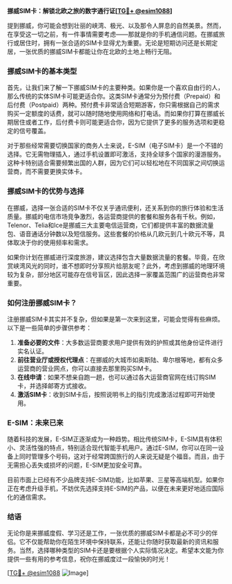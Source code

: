 **挪威SIM卡：解锁北欧之旅的数字通行证[[TG💪+ @esim1088](https://t.me/s/esim1088)]**

提到挪威，你可能会想到壮丽的峡湾、极光、以及那令人屏息的自然美景。然而，在享受这一切之前，有一件事情需要考虑——那就是你的手机通信问题。在挪威旅行或居住时，拥有一张合适的SIM卡显得尤为重要。无论是短期访问还是长期定居，一张优质的挪威SIM卡都能让你在北欧的土地上畅行无阻。

### 挪威SIM卡的基本类型

首先，让我们来了解一下挪威SIM卡的主要种类。如果你是一个喜欢自由行的人，那么传统的实体SIM卡可能更适合你。这类SIM卡通常分为预付费（Prepaid）和后付费（Postpaid）两种。预付费卡非常适合短期游客，你只需根据自己的需求购买一定额度的话费，就可以随时随地使用网络和打电话。而如果你打算在挪威长期居住或者工作，后付费卡则可能更适合你，因为它提供了更多的服务选项和更稳定的信号覆盖。

对于那些经常需要切换国家的商务人士来说，E-SIM（电子SIM卡）是一个不错的选择。它无需物理插入，通过手机设置即可激活，支持全球多个国家的漫游服务。这种卡特别适合需要频繁出国的人群，因为它们可以轻松地在不同国家之间切换运营商，而不需要更换实体卡。

### 挪威SIM卡的优势与选择

在挪威，选择一张合适的SIM卡不仅关乎通讯便利，还关系到你的旅行体验和生活质量。挪威的电信市场竞争激烈，各运营商提供的套餐和服务各有千秋。例如，Telenor、Telia和Ice是挪威三大主要电信运营商，它们都提供丰富的数据流量包、语音通话分钟数以及短信服务。这些套餐的价格从几欧元到几十欧元不等，具体取决于你的使用频率和需求。

如果你计划在挪威进行深度旅游，建议选择包含大量数据流量的套餐。毕竟，在欣赏峡湾风光的同时，谁不想即时分享照片给朋友呢？此外，考虑到挪威的地理环境较为复杂，部分地区可能存在信号盲区，因此选择一家覆盖范围广的运营商也非常重要。

### 如何注册挪威SIM卡？

注册挪威SIM卡其实并不复杂，但如果是第一次来到这里，可能会觉得有些麻烦。以下是一些简单的步骤供参考：

1. **准备必要的文件**：大多数运营商要求用户提供有效的护照或其他身份证件进行实名认证。
2. **前往营业厅或授权代理点**：在挪威的大城市如奥斯陆、卑尔根等地，都有众多运营商的营业网点，你可以直接去那里购买SIM卡。
3. **在线申请**：如果不想亲自跑一趟，也可以通过各大运营商官网在线订购SIM卡，并选择邮寄方式接收。
4. **激活SIM卡**：收到SIM卡后，按照说明书上的指引完成激活过程即可开始使用。

### E-SIM：未来已来

随着科技的发展，E-SIM正逐渐成为一种趋势。相比传统SIM卡，E-SIM具有体积小、灵活性强的特点，特别适合现代智能手机用户。通过E-SIM，你可以在同一设备上同时管理多个号码，这对于经常跨国旅行的人来说无疑是个福音。而且，由于无需担心丢失或损坏的问题，E-SIM更加安全可靠。

目前市面上已经有不少品牌支持E-SIM功能，比如苹果、三星等高端机型。如果你正在考虑升级手机，不妨优先选择支持E-SIM的产品，以便在未来更好地适应国际化的通信需求。

### 结语

无论你是来挪威度假、学习还是工作，一张优质的挪威SIM卡都是必不可少的伴侣。它不仅能帮助你在陌生环境中保持联系，还能让你随时获取最新的资讯和服务。当然，选择哪种类型的SIM卡还是要根据个人实际情况决定。希望本文能为你提供一些有用的参考信息，祝你在挪威度过一段愉快的时光！

[[TG💪+ @esim1088](https://t.me/s/esim1088) ![Image](https://i.postimg.cc/4NQfJmqS/Snipaste-2025-05-13-00-14-12.png)]